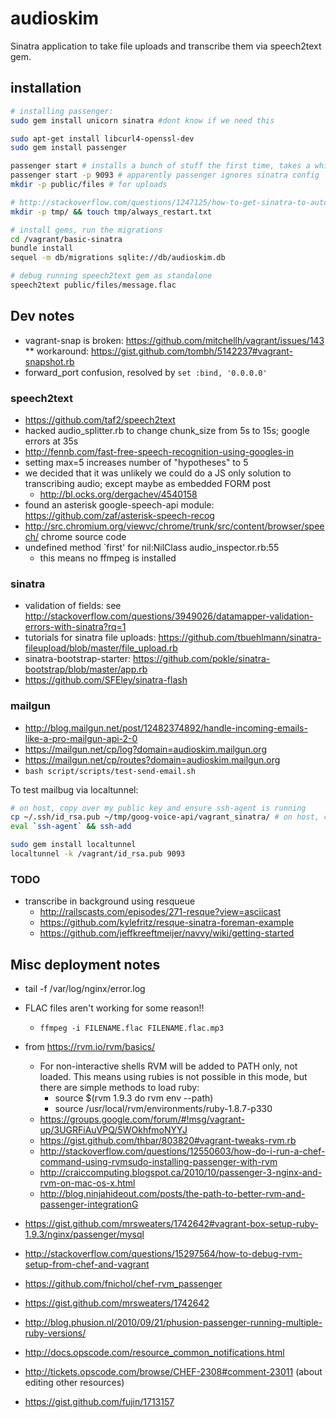 # audioskim

Sinatra application to take file uploads and transcribe them via speech2text gem.

## installation

```bash
# installing passenger:
sudo gem install unicorn sinatra #dont know if we need this

sudo apt-get install libcurl4-openssl-dev
sudo gem install passenger

passenger start # installs a bunch of stuff the first time, takes a while
passenger start -p 9093 # apparently passenger ignores sinatra config
mkdir -p public/files # for uploads

# http://stackoverflow.com/questions/1247125/how-to-get-sinatra-to-auto-reload-the-file-after-each-change#8187001
mkdir -p tmp/ && touch tmp/always_restart.txt 

# install gems, run the migrations
cd /vagrant/basic-sinatra
bundle install
sequel -m db/migrations sqlite://db/audioskim.db

# debug running speech2text gem as standalone
speech2text public/files/message.flac

```


## Dev notes 

* vagrant-snap is broken: https://github.com/mitchellh/vagrant/issues/143
** workaround: https://gist.github.com/tombh/5142237#vagrant-snapshot.rb
* forward_port confusion, resolved by `set :bind, '0.0.0.0'`

### speech2text

* https://github.com/taf2/speech2text
* hacked audio_splitter.rb to change chunk_size from 5s to 15s; google errors at 35s
* http://fennb.com/fast-free-speech-recognition-using-googles-in
* setting max=5 increases number of "hypotheses" to 5
* we decided that it was unlikely we could do a JS only solution to transcribing audio; except maybe as embedded FORM post
  - http://bl.ocks.org/dergachev/4540158
* found an asterisk google-speech-api module: https://github.com/zaf/asterisk-speech-recog
* http://src.chromium.org/viewvc/chrome/trunk/src/content/browser/speech/ chrome source code
* undefined method `first' for nil:NilClass audio_inspector.rb:55
  - this means no ffmpeg is installed


### sinatra

* validation of fields: see http://stackoverflow.com/questions/3949026/datamapper-validation-errors-with-sinatra?rq=1
* tutorials for sinatra file uploads: https://github.com/tbuehlmann/sinatra-fileupload/blob/master/file_upload.rb
* sinatra-bootstrap-starter: https://github.com/pokle/sinatra-bootstrap/blob/master/app.rb
* https://github.com/SFEley/sinatra-flash

### mailgun

* http://blog.mailgun.net/post/12482374892/handle-incoming-emails-like-a-pro-mailgun-api-2-0
* https://mailgun.net/cp/log?domain=audioskim.mailgun.org
* https://mailgun.net/cp/routes?domain=audioskim.mailgun.org
* `bash script/scripts/test-send-email.sh`

To test mailbug via localtunnel:

```bash
# on host, copy over my public key and ensure ssh-agent is running
cp ~/.ssh/id_rsa.pub ~/tmp/goog-voice-api/vagrant_sinatra/ # on host, copy pub key
eval `ssh-agent` && ssh-add

sudo gem install localtunnel
localtunnel -k /vagrant/id_rsa.pub 9093
```

### TODO

* transcribe in background using resqueue
  - http://railscasts.com/episodes/271-resque?view=asciicast
  - https://github.com/kylefritz/resque-sinatra-foreman-example
  - https://github.com/jeffkreeftmeijer/navvy/wiki/getting-started

## Misc deployment notes

* tail -f /var/log/nginx/error.log
* FLAC files aren't working for some reason!! 
    - `ffmpeg -i FILENAME.flac FILENAME.flac.mp3`


* from https://rvm.io/rvm/basics/
    - For non-interactive shells RVM will be added to PATH only, not loaded. This means using rubies is not possible in this mode, but there are simple methods to load ruby:
        - source $(rvm 1.9.3 do rvm env --path)
        - source /usr/local/rvm/environments/ruby-1.8.7-p330
    - https://groups.google.com/forum/#!msg/vagrant-up/3UGRFiAuVPQ/5WOkhfmoNYYJ
    - https://gist.github.com/thbar/803820#vagrant-tweaks-rvm.rb
    - http://stackoverflow.com/questions/12550603/how-do-i-run-a-chef-command-using-rvmsudo-installing-passenger-with-rvm
    - http://craiccomputing.blogspot.ca/2010/10/passenger-3-nginx-and-rvm-on-mac-os-x.html
    - http://blog.ninjahideout.com/posts/the-path-to-better-rvm-and-passenger-integrationG

* https://gist.github.com/mrsweaters/1742642#vagrant-box-setup-ruby-1.9.3/nginx/passenger/mysql
* http://stackoverflow.com/questions/15297564/how-to-debug-rvm-setup-from-chef-and-vagrant
* https://github.com/fnichol/chef-rvm_passenger

* https://gist.github.com/mrsweaters/1742642
* http://blog.phusion.nl/2010/09/21/phusion-passenger-running-multiple-ruby-versions/
* http://docs.opscode.com/resource_common_notifications.html
* http://tickets.opscode.com/browse/CHEF-2308#comment-23011 (about editing other resources)
* https://gist.github.com/fujin/1713157
